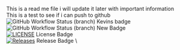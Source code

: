 This is a read me file i will update it later with important information \
This is a test to see if i can push to github\
![GitHub Workflow Status (branch)](https://img.shields.io/github/actions/workflow/status/FergusR1/sem/main.yml?branch=master) Kevins badge\
![GitHub Workflow Status (branch)](https://github.com/FergusR1/sem/actions/workflows/main.yml/badge.svg?branch=master) New Badge\
[![LICENSE](https://img.shields.io/github/license/FergusR1/sem.svg?style=flat-square)](https://github.com/FergusR1/sem/blob/master/LICENSE) License Badge \
[![Releases](https://img.shields.io/github/release/FergusR1/sem/all.svg?style=flat-square)](https://github.com/FergusR1/sem/releases) Release Badge \
